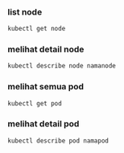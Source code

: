 ### list node
```bash
kubectl get node
```

### melihat detail node
```bash
kubectl describe node namanode
```

### melihat semua pod
```bash
kubectl get pod
```

### melihat detail pod
```bash
kubectl describe pod namapod
```